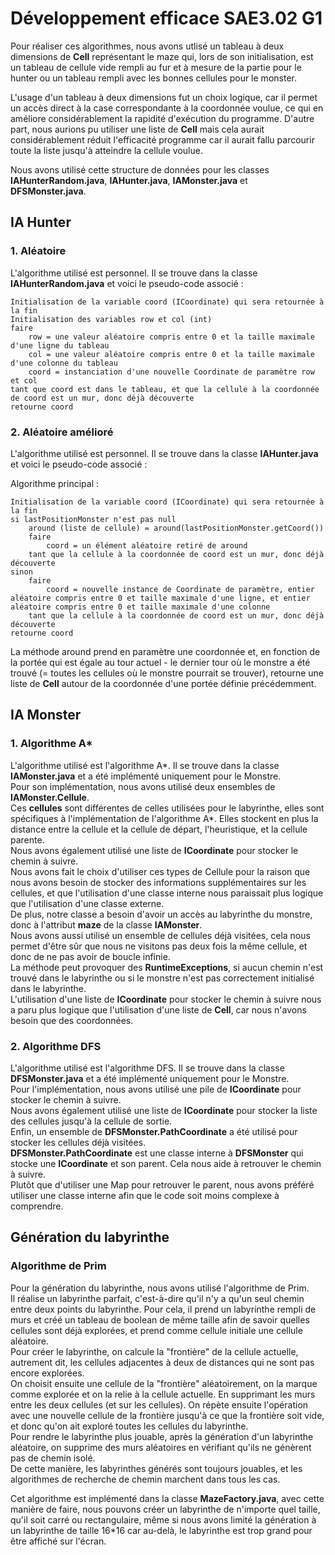 # Développement efficace SAE3.02 G1

Pour réaliser ces algorithmes, nous avons utlisé un tableau à deux dimensions de **Cell** représentant le maze qui, lors de son initialisation, est un tableau de cellule vide rempli au fur et à mesure de la partie pour le hunter ou un tableau rempli avec les bonnes cellules pour le monster.

L'usage d'un tableau à deux dimensions fut un choix logique, car il permet un accès direct à la case correspondante à la coordonnée voulue, ce qui en améliore considérablement la rapidité d'exécution du programme. D'autre part, nous aurions pu utiliser une liste de **Cell** mais cela aurait considérablement réduit l'efficacité programme car il aurait fallu parcourir toute la liste jusqu'à atteindre la cellule voulue.

Nous avons utilisé cette structure de données pour les classes **IAHunterRandom.java**, **IAHunter.java**, **IAMonster.java** et **DFSMonster.java**.

## IA Hunter

### 1. Aléatoire
L'algorithme utilisé est personnel. Il se trouve dans la classe **IAHunterRandom.java** et voici le pseudo-code associé :

```
Initialisation de la variable coord (ICoordinate) qui sera retournée à la fin
Initialisation des variables row et col (int)
faire
    row = une valeur aléatoire compris entre 0 et la taille maximale d'une ligne du tableau
    col = une valeur aléatoire compris entre 0 et la taille maximale d'une colonne du tableau
    coord = instanciation d'une nouvelle Coordinate de paramètre row et col
tant que coord est dans le tableau, et que la cellule à la coordonnée de coord est un mur, donc déjà découverte
retourne coord
```

### 2. Aléatoire amélioré

L'algorithme utilisé est personnel. Il se trouve dans la classe **IAHunter.java** et voici le pseudo-code associé :

Algorithme principal :
```
Initialisation de la variable coord (ICoordinate) qui sera retournée à la fin
si lastPositionMonster n'est pas null
    around (liste de cellule) = around(lastPositionMonster.getCoord())
    faire
        coord = un élément aléatoire retiré de around
    tant que la cellule à la coordonnée de coord est un mur, donc déjà découverte
sinon
    faire
        coord = nouvelle instance de Coordinate de paramètre, entier aléatoire compris entre 0 et taille maximale d'une ligne, et entier aléatoire compris entre 0 et taille maximale d'une colonne
    tant que la cellule à la coordonnée de coord est un mur, donc déjà découverte
retourne coord
```
La méthode around prend en paramètre une coordonnée et, en fonction de la portée qui est égale au tour actuel - le dernier tour où le monstre a été trouvé (= toutes les cellules où le monstre pourrait se trouver), retourne une liste de **Cell** autour de la coordonnée d'une portée définie précédemment.

## IA Monster

### 1. Algorithme A*

L'algorithme utilisé est l'algorithme A*. Il se trouve dans la classe **IAMonster.java** et a été implémenté uniquement pour le Monstre.  
Pour son implémentation, nous avons utilisé deux ensembles de **IAMonster.Cellule**.  
Ces **cellules** sont différentes de celles utilisées pour le labyrinthe, elles sont spécifiques à l'implémentation de l'algorithme A*. Elles stockent en plus la distance entre la cellule et la cellule de départ, l'heuristique, et la cellule parente.  
Nous avons également utilisé une liste de **ICoordinate** pour stocker le chemin à suivre.  
Nous avons fait le choix d'utiliser ces types de Cellule pour la raison que nous avons besoin de stocker des informations supplémentaires sur les cellules, et que l'utilisation d'une classe interne nous paraissait plus logique que l'utilisation d'une classe externe.  
De plus, notre classe a besoin d'avoir un accès au labyrinthe du monstre, donc à l'attribut **maze** de la classe **IAMonster**.  
Nous avons aussi utilisé un ensemble de cellules déjà visitées, cela nous permet d'être sûr que nous ne visitons pas deux fois la même cellule, et donc de ne pas avoir de boucle infinie.  
La méthode peut provoquer des **RuntimeExceptions**, si aucun chemin n'est trouvé dans le labyrinthe ou si le monstre n'est pas correctement initialisé dans le labyrinthe.  
L'utilisation d'une liste de **ICoordinate** pour stocker le chemin à suivre nous a paru plus logique que l'utilisation d'une liste de **Cell**, car nous n'avons besoin que des coordonnées.  


### 2. Algorithme DFS

L'algorithme utilisé est l'algorithme DFS. Il se trouve dans la classe **DFSMonster.java** et a été implémenté uniquement pour le Monstre.  
Pour l'implémentation, nous avons utilisé une pile de **ICoordinate** pour stocker le chemin à suivre.  
Nous avons également utilisé une liste de **ICoordinate** pour stocker la liste des cellules jusqu'à la cellule de sortie.  
Enfin, un ensemble de **DFSMonster.PathCoordinate** a été utilisé pour stocker les cellules déjà visitées.  
**DFSMonster.PathCoordinate** est une classe interne à **DFSMonster** qui stocke une **ICoordinate** et son parent. Cela nous aide à retrouver le chemin à suivre.  
Plutôt que d'utiliser une Map pour retrouver le parent, nous avons préféré utiliser une classe interne afin que le code soit moins complexe à comprendre.  

## Génération du labyrinthe

### Algorithme de Prim

Pour la génération du labyrinthe, nous avons utilisé l'algorithme de Prim.  
Il réalise un labyrinthe parfait, c'est-à-dire qu'il n'y a qu'un seul chemin entre deux points du labyrinthe.
Pour cela, il prend un labyrinthe rempli de murs et créé un tableau de boolean de même taille afin de savoir quelles cellules sont déjà explorées, et prend comme cellule initiale une cellule aléatoire.  
Pour créer le labyrinthe, on calcule la "frontière" de la cellule actuelle, autrement dit, les cellules adjacentes à deux de distances qui ne sont pas encore explorées.  
On choisit ensuite une cellule de la "frontière" aléatoirement, on la marque comme explorée et on la relie à la cellule actuelle. En supprimant les murs entre les deux cellules (et sur les cellules).
On répète ensuite l'opération avec une nouvelle cellule de la frontière jusqu'à ce que la frontière soit vide, et donc qu'on ait exploré toutes les cellules du labyrinthe.  
Pour rendre le labyrinthe plus jouable, après la génération d'un labyrinthe aléatoire, on supprime des murs aléatoires en vérifiant qu'ils ne génèrent pas de chemin isolé.  
De cette manière, les labyrinthes générés sont toujours jouables, et les algorithmes de recherche de chemin marchent dans tous les cas.

Cet algorithme est implémenté dans la classe **MazeFactory.java**, avec cette manière de faire, nous pouvons créer un labyrinthe de n'importe quel taille, qu'il soit carré ou rectangulaire, même si nous avons limité la génération à un labyrinthe de taille 16*16 car au-delà, le labyrinthe est trop grand pour être affiché sur l'écran.